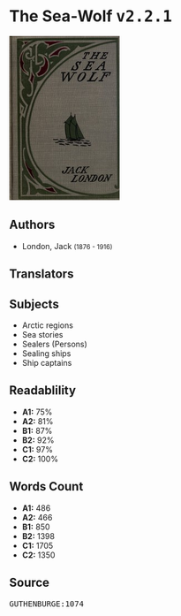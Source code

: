 # The Sea-Wolf <kbd>v2.2.1</kbd>

![](./cover.medium.jpg "")

## Authors


 - London, Jack <small>(1876 - 1916)</small>

## Translators



## Subjects


 - Arctic regions
 - Sea stories
 - Sealers (Persons)
 - Sealing ships
 - Ship captains

## Readablility


 - **A1:** 75%
 - **A2:** 81%
 - **B1:** 87%
 - **B2:** 92%
 - **C1:** 97%
 - **C2:** 100%

## Words Count


 - **A1:** 486
 - **A2:** 466
 - **B1:** 850
 - **B2:** 1398
 - **C1:** 1705
 - **C2:** 1350

## Source


<kbd>GUTHENBURGE:1074</kbd>

